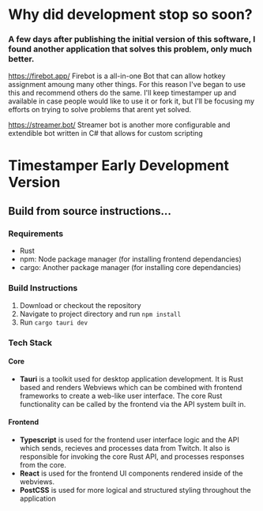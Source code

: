 # Why did development stop so soon?
### A few days after publishing the initial version of this software, I found another application that solves this problem, only much better.
https://firebot.app/ 
Firebot is a all-in-one Bot that can allow hotkey assignment amoung many other things. For this reason I've began to use this and recommend others do the same.
I'll keep timestamper up and available in case people would like to use it or fork it, but I'll be focusing my efforts on trying to solve problems that arent yet solved.

https://streamer.bot/
Streamer bot is another more configurable and extendible bot written in C# that allows for custom scripting

# Timestamper Early Development Version

## Build from source instructions...

### Requirements
- Rust
- npm: Node package manager (for installing frontend dependancies)
- cargo: Another package manager (for installing core dependancies)

### Build Instructions
1. Download or checkout the repository
2. Navigate to project directory and run `npm install`
3. Run `cargo tauri dev`


### Tech Stack
#### Core
- **Tauri** is a toolkit used for desktop application development. It is Rust based and renders Webviews which can be combined with frontend frameworks to create a web-like user interface. The core Rust functionality can be called by the frontend via the API system built in.

#### Frontend
- **Typescript** is used for the frontend user interface logic and the API which sends, recieves and processes data from Twitch. It also is responsible for invoking the core Rust API, and processes responses from the core. 
- **React** is used for the frontend UI components rendered inside of the webviews.
- **PostCSS** is used for more logical and structured styling throughout the application


